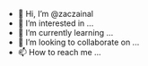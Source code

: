 - 👋 Hi, I’m @zaczainal
- 👀 I’m interested in ...
- 🌱 I’m currently learning ...
- 💞️ I’m looking to collaborate on ...
- 📫 How to reach me ...

<!---
zaczainal/zaczainal is a ✨ special ✨ repository because its `README.md` (this file) appears on your GitHub profile.
You can click the Preview link to take a look at your changes.
--->
